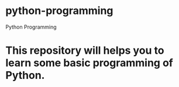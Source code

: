 # python-programming
Python Programming

# This repository will helps you to learn some basic programming of Python.
